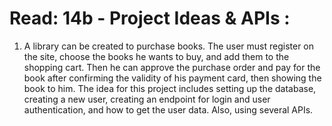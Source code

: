# Read: 14b - Project Ideas & APIs :
1. A library can be created to purchase books. The user must register on the site, choose the books he wants to buy, and add them to the shopping cart. Then he can approve the purchase order and pay for the book after confirming the validity of his payment card, then showing the book to him. The idea for this project includes setting up the database, creating a new user, creating an endpoint for login and user authentication, and how to get the user data. Also, using several APIs.
